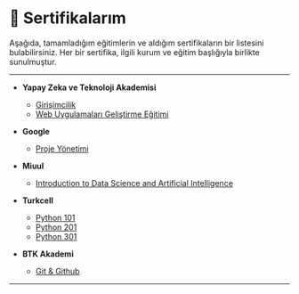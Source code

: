 # 📜 Sertifikalarım

Aşağıda, tamamladığım eğitimlerin ve aldığım sertifikaların bir listesini bulabilirsiniz. Her bir sertifika, ilgili kurum ve eğitim başlığıyla birlikte sunulmuştur.

---

- **Yapay Zeka ve Teknoloji Akademisi**
  - [Girişimcilik](https://github.com/abdullah-aksoy/certificates/blob/main/docs/01800779706071.pdf)
  - [Web Uygulamaları Geliştirme Eğitimi](https://github.com/abdullah-aksoy/certificates/blob/main/docs/37352087001693.pdf)

- **Google**
  - [Proje Yönetimi](https://github.com/abdullah-aksoy/certificates/blob/main/docs/PDF.jsviewer.pdf)

- **Miuul**
  - [Introduction to Data Science and Artificial Intelligence](https://github.com/abdullah-aksoy/certificates/blob/main/docs/abdullah-aksoy.pdf)

- **Turkcell**
  - [Python 101](https://github.com/abdullah-aksoy/certificates/blob/main/docs/python1.pdf)
  - [Python 201](https://github.com/abdullah-aksoy/certificates/blob/main/docs/python2.pdf)
  - [Python 301](https://github.com/abdullah-aksoy/certificates/blob/main/docs/python3.pdf)

- **BTK Akademi**
  - [Git & Github](https://github.com/abdullah-aksoy/certificates/blob/main/docs/Versiyon_Kontrolleri__Git_ve_GitHub_Sertifika.pdf)

---
